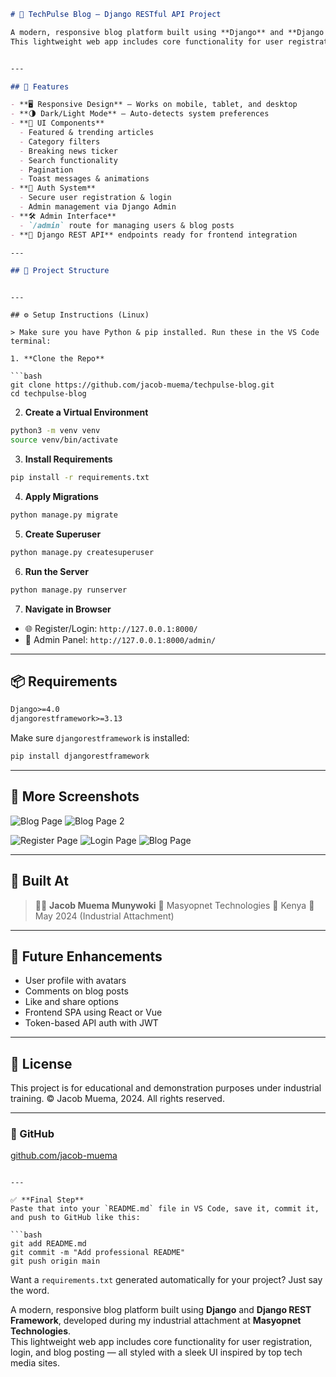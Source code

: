 
```markdown
# 📰 TechPulse Blog — Django RESTful API Project

A modern, responsive blog platform built using **Django** and **Django REST Framework**, developed during my industrial attachment at **Masyopnet Technologies**.  
This lightweight web app includes core functionality for user registration, login, and blog posting — all styled with a sleek UI inspired by top tech media sites.


---

## 🚀 Features

- **🖥️ Responsive Design** — Works on mobile, tablet, and desktop
- **🌗 Dark/Light Mode** — Auto-detects system preferences
- **🧩 UI Components**
  - Featured & trending articles
  - Category filters
  - Breaking news ticker
  - Search functionality
  - Pagination
  - Toast messages & animations
- **🔐 Auth System**
  - Secure user registration & login
  - Admin management via Django Admin
- **🛠 Admin Interface**
  - `/admin` route for managing users & blog posts
- **📡 Django REST API** endpoints ready for frontend integration

---

## 📁 Project Structure

```

````

---

## ⚙️ Setup Instructions (Linux)

> Make sure you have Python & pip installed. Run these in the VS Code terminal:

1. **Clone the Repo**

```bash
git clone https://github.com/jacob-muema/techpulse-blog.git
cd techpulse-blog
````

2. **Create a Virtual Environment**

```bash
python3 -m venv venv
source venv/bin/activate
```

3. **Install Requirements**

```bash
pip install -r requirements.txt
```

4. **Apply Migrations**

```bash
python manage.py migrate
```

5. **Create Superuser**

```bash
python manage.py createsuperuser
```

6. **Run the Server**

```bash
python manage.py runserver
```

7. **Navigate in Browser**

* 🌐 Register/Login: `http://127.0.0.1:8000/`
* 🔐 Admin Panel: `http://127.0.0.1:8000/admin/`

---

## 📦 Requirements

```txt
Django>=4.0
djangorestframework>=3.13
```

Make sure `djangorestframework` is installed:

```bash
pip install djangorestframework
```

---

## 📸 More Screenshots

![Blog Page](https://github.com/user-attachments/assets/50886155-bc6d-4016-a5db-a960604df47a)
![Blog Page 2](https://github.com/user-attachments/assets/d91ced7a-5e9e-4e73-a19c-98ca52b9755f)

![Register Page](https://github.com/user-attachments/assets/75706799-b7b4-4b92-aded-7ecb71ca0e33)
![Login Page](https://github.com/user-attachments/assets/9d304678-84e1-48f3-9d78-0694d1836456)
![Blog Page](https://github.com/user-attachments/assets/e16c405e-1e1f-44d7-b6ed-d54590751c01)


---

## 🏢 Built At

> 👨‍💻 **Jacob Muema Munywoki**
> 🏢 Masyopnet Technologies
> 📍 Kenya
> 📅 May 2024 (Industrial Attachment)

---

## 🔮 Future Enhancements

* User profile with avatars
* Comments on blog posts
* Like and share options
* Frontend SPA using React or Vue
* Token-based API auth with JWT

---

## 📜 License

This project is for educational and demonstration purposes under industrial training.
© Jacob Muema, 2024. All rights reserved.

---

### 🔗 GitHub

[github.com/jacob-muema](https://github.com/jacob-muema)

````

---

✅ **Final Step**  
Paste that into your `README.md` file in VS Code, save it, commit it, and push to GitHub like this:

```bash
git add README.md
git commit -m "Add professional README"
git push origin main
````

Want a `requirements.txt` generated automatically for your project? Just say the word.

A modern, responsive blog platform built using **Django** and **Django REST Framework**, developed during my industrial attachment at **Masyopnet Technologies**.  
This lightweight web app includes core functionality for user registration, login, and blog posting — all styled with a sleek UI inspired by top tech media sites.


